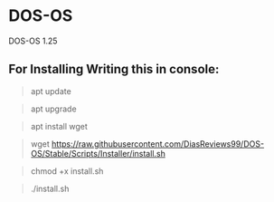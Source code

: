 # DOS-OS
DOS-OS 1.25
## For Installing Writing this in console:
> apt update

> apt upgrade

> apt install wget

> wget https://raw.githubusercontent.com/DiasReviews99/DOS-OS/Stable/Scripts/Installer/install.sh

> chmod +x install.sh

> ./install.sh

